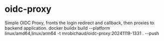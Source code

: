 # oidc-proxy
Simple OIDC Proxy, fronts the login redirect and callback, then proxies to backend application.
docker buildx build --platform linux/amd64,linux/arm64 -t mrobichaud/oidc-proxy:20241119-1331 . --push